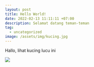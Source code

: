 ```yaml
---
layout: post
title: Hello World!
date: 2022-02-13 11:11:11 +07:00
description: Selamat datang teman-teman
tag:
  - uncategorized
image: /assets/img/kucing.jpg
---
```


Hallo, lihat kucing lucu ini

<img src="{{site.baseurl}}/assets/img/kucing.jpg">

